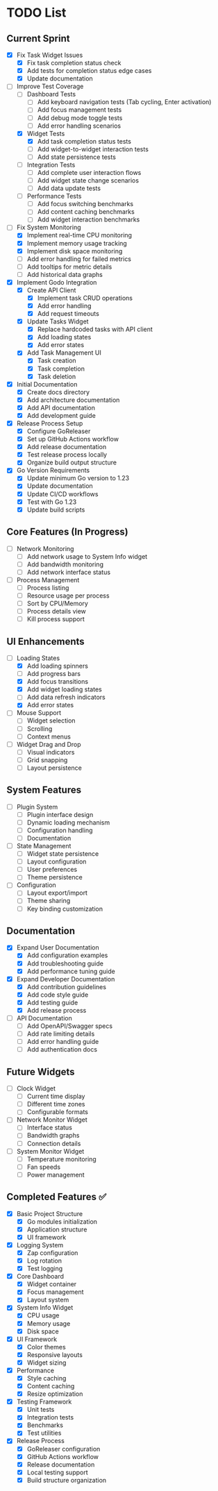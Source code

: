 # TODO List

## Current Sprint
- [x] Fix Task Widget Issues
  - [x] Fix task completion status check
  - [x] Add tests for completion status edge cases
  - [x] Update documentation
- [ ] Improve Test Coverage
  - [ ] Dashboard Tests
    - [ ] Add keyboard navigation tests (Tab cycling, Enter activation)
    - [ ] Add focus management tests
    - [ ] Add debug mode toggle tests
    - [ ] Add error handling scenarios
  - [x] Widget Tests
    - [x] Add task completion status tests
    - [ ] Add widget-to-widget interaction tests
    - [ ] Add state persistence tests
  - [ ] Integration Tests
    - [ ] Add complete user interaction flows
    - [ ] Add widget state change scenarios
    - [ ] Add data update tests
  - [ ] Performance Tests
    - [ ] Add focus switching benchmarks
    - [ ] Add content caching benchmarks
    - [ ] Add widget interaction benchmarks
- [ ] Fix System Monitoring
  - [x] Implement real-time CPU monitoring
  - [x] Implement memory usage tracking
  - [x] Implement disk space monitoring
  - [ ] Add error handling for failed metrics
  - [ ] Add tooltips for metric details
  - [ ] Add historical data graphs
- [x] Implement Godo Integration
  - [x] Create API Client
    - [x] Implement task CRUD operations
    - [x] Add error handling
    - [x] Add request timeouts
  - [x] Update Tasks Widget
    - [x] Replace hardcoded tasks with API client
    - [x] Add loading states
    - [x] Add error states
  - [x] Add Task Management UI
    - [x] Task creation
    - [x] Task completion
    - [x] Task deletion
- [x] Initial Documentation
  - [x] Create docs directory
  - [x] Add architecture documentation
  - [x] Add API documentation
  - [x] Add development guide
- [x] Release Process Setup
  - [x] Configure GoReleaser
  - [x] Set up GitHub Actions workflow
  - [x] Add release documentation
  - [x] Test release process locally
  - [x] Organize build output structure
- [x] Go Version Requirements
  - [x] Update minimum Go version to 1.23
  - [x] Update documentation
  - [x] Update CI/CD workflows
  - [x] Test with Go 1.23
  - [x] Update build scripts

## Core Features (In Progress)
- [ ] Network Monitoring
  - [ ] Add network usage to System Info widget
  - [ ] Add bandwidth monitoring
  - [ ] Add network interface status
- [ ] Process Management
  - [ ] Process listing
  - [ ] Resource usage per process
  - [ ] Sort by CPU/Memory
  - [ ] Process details view
  - [ ] Kill process support

## UI Enhancements
- [ ] Loading States
  - [x] Add loading spinners
  - [ ] Add progress bars
  - [x] Add focus transitions
  - [x] Add widget loading states
  - [ ] Add data refresh indicators
  - [x] Add error states
- [ ] Mouse Support
  - [ ] Widget selection
  - [ ] Scrolling
  - [ ] Context menus
- [ ] Widget Drag and Drop
  - [ ] Visual indicators
  - [ ] Grid snapping
  - [ ] Layout persistence

## System Features
- [ ] Plugin System
  - [ ] Plugin interface design
  - [ ] Dynamic loading mechanism
  - [ ] Configuration handling
  - [ ] Documentation
- [ ] State Management
  - [ ] Widget state persistence
  - [ ] Layout configuration
  - [ ] User preferences
  - [ ] Theme persistence
- [ ] Configuration
  - [ ] Layout export/import
  - [ ] Theme sharing
  - [ ] Key binding customization

## Documentation
- [x] Expand User Documentation
  - [x] Add configuration examples
  - [x] Add troubleshooting guide
  - [x] Add performance tuning guide
- [x] Expand Developer Documentation
  - [x] Add contribution guidelines
  - [x] Add code style guide
  - [x] Add testing guide
  - [x] Add release process
- [ ] API Documentation
  - [ ] Add OpenAPI/Swagger specs
  - [ ] Add rate limiting details
  - [ ] Add error handling guide
  - [ ] Add authentication docs

## Future Widgets
- [ ] Clock Widget
  - [ ] Current time display
  - [ ] Different time zones
  - [ ] Configurable formats
- [ ] Network Monitor Widget
  - [ ] Interface status
  - [ ] Bandwidth graphs
  - [ ] Connection details
- [ ] System Monitor Widget
  - [ ] Temperature monitoring
  - [ ] Fan speeds
  - [ ] Power management

## Completed Features ✅
- [x] Basic Project Structure
  - [x] Go modules initialization
  - [x] Application structure
  - [x] UI framework
- [x] Logging System
  - [x] Zap configuration
  - [x] Log rotation
  - [x] Test logging
- [x] Core Dashboard
  - [x] Widget container
  - [x] Focus management
  - [x] Layout system
- [x] System Info Widget
  - [x] CPU usage
  - [x] Memory usage
  - [x] Disk space
- [x] UI Framework
  - [x] Color themes
  - [x] Responsive layouts
  - [x] Widget sizing
- [x] Performance
  - [x] Style caching
  - [x] Content caching
  - [x] Resize optimization
- [x] Testing Framework
  - [x] Unit tests
  - [x] Integration tests
  - [x] Benchmarks
  - [x] Test utilities
- [x] Release Process
  - [x] GoReleaser configuration
  - [x] GitHub Actions workflow
  - [x] Release documentation
  - [x] Local testing support
  - [x] Build structure organization 